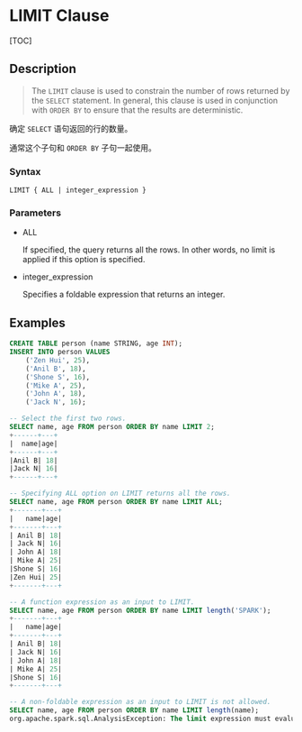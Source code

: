 # LIMIT Clause

[TOC]

## Description

> The `LIMIT` clause is used to constrain the number of rows returned by the `SELECT` statement. In general, this clause is used in conjunction with `ORDER BY` to ensure that the results are deterministic.

确定 `SELECT` 语句返回的行的数量。

通常这个子句和 `ORDER BY` 子句一起使用。

### Syntax

	LIMIT { ALL | integer_expression }

### Parameters

- ALL

	If specified, the query returns all the rows. In other words, no limit is applied if this option is specified.

- integer_expression

	Specifies a foldable expression that returns an integer.

## Examples

```sql
CREATE TABLE person (name STRING, age INT);
INSERT INTO person VALUES
    ('Zen Hui', 25),
    ('Anil B', 18),
    ('Shone S', 16),
    ('Mike A', 25),
    ('John A', 18),
    ('Jack N', 16);

-- Select the first two rows.
SELECT name, age FROM person ORDER BY name LIMIT 2;
+------+---+
|  name|age|
+------+---+
|Anil B| 18|
|Jack N| 16|
+------+---+

-- Specifying ALL option on LIMIT returns all the rows.
SELECT name, age FROM person ORDER BY name LIMIT ALL;
+-------+---+
|   name|age|
+-------+---+
| Anil B| 18|
| Jack N| 16|
| John A| 18|
| Mike A| 25|
|Shone S| 16|
|Zen Hui| 25|
+-------+---+

-- A function expression as an input to LIMIT.
SELECT name, age FROM person ORDER BY name LIMIT length('SPARK');
+-------+---+
|   name|age|
+-------+---+
| Anil B| 18|
| Jack N| 16|
| John A| 18|
| Mike A| 25|
|Shone S| 16|
+-------+---+

-- A non-foldable expression as an input to LIMIT is not allowed.
SELECT name, age FROM person ORDER BY name LIMIT length(name);
org.apache.spark.sql.AnalysisException: The limit expression must evaluate to a constant value ...
```